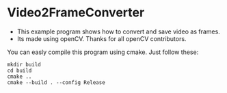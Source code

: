 # Video2FrameConverter


 - This example program shows how to convert and save video as frames.
 - Its made using openCV. Thanks for all openCV contributors.

 You can easly compile this program using cmake. Just follow these:
 
 ```
 mkdir build
 cd build
 cmake ..
 cmake --build . --config Release
 
 ```
